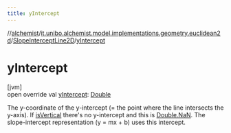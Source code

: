 ```yaml
---
title: yIntercept
---
```

//[alchemist](../../../index.html)/[it.unibo.alchemist.model.implementations.geometry.euclidean2d](../index.html)/[SlopeInterceptLine2D](index.html)/[yIntercept](y-intercept.html)



# yIntercept



[jvm]\
open override val [yIntercept](y-intercept.html): [Double](https://kotlinlang.org/api/latest/jvm/stdlib/kotlin/-double/index.html)



The y-coordinate of the y-intercept (= the point where the line intersects the y-axis). If [isVertical](is-vertical.html) there's no y-intercept and this is [Double.NaN](https://kotlinlang.org/api/latest/jvm/stdlib/kotlin/-double/-na-n.html). The slope-intercept representation (y = mx + b) uses this intercept.




